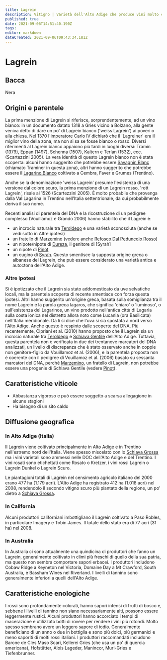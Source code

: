 ```yaml
---
title: Lagrein
description: Vitigno | Varietà dell'Alto Adige che produce vini molto caratteristici, distintamente fruttati ma a volte un po' rustici
published: true
date: 2021-09-06T14:51:40.190Z
tags: 
editor: markdown
dateCreated: 2021-09-06T09:43:34.181Z
---
```


# Lagrein

## Bacca
Nera

## Origini e parentele
La prima menzione di Lagrein si riferisce, sorprendentemente, ad un vino bianco: in un documento datato 1318 a Gries vicino a Bolzano, alla gente veniva detto di dare un po' di Lagrein bianco ('weiss Lagrein') ai poveri o alla chiesa. Nel 1370 l'imperatore Carlo IV dichiarò che il 'Lagreiner' era il miglior vino della zona, ma non si sa se fosse bianco o rosso. Diversi riferimenti al Lagrein bianco appaiono più tardi in luoghi diversi: Tramin (1379), Eppan (1497), Schenna (1507), Kaltern e Terlan (1532), ecc. (Scartezzini 2005). La vera identità di questo Lagrein bianco non è stata scoperta: alcuni hanno suggerito che potrebbe essere [Savagnin Blanc](/vitigni/Francia/savagning-blanc) (chiamato Traminer in questa zona), altri hanno suggerito che potrebbe essere il [Lagarino Bianco](/vitigni/Italia/lagarino-bianco) coltivato a Cembra, Faver e Grumes (Trentino).

Anche se la denominazione 'weiss Lagrein' presume l'esistenza di una versione dal colore scuro, la prima menzione di un Lagrein rosso, 'rott Lagrein', risale al 1526 (Scartezzini 2005). È molto probabile che provenga dalla Val Lagarina in Trentino nell'Italia settentrionale, da cui probabilmente deriva il suo nome.

Recenti analisi di parentela del DNA e la ricostruzione di un pedigree complesso (Vouillamoz e Grando 2006) hanno stabilito che il Lagrein è:

- un incrocio naturale tra [Teroldego](/vitigni/Italia/teroldego) e una varietà sconosciuta (anche se vedi sotto in Altre ipotesi)
- un fratello di [Marzemino](/vitigni/Italia/marzemino) (vedere anche [Refosco Dal Peduncolo Rosso](/vitigni/Italia/refosco-dal-peduncolo-rosso))
- un nipote/nipote di [Dureza](/vitigni/dureza), il genitore di [Syrah]
- un nipote di [Pinot](/vitigni/Francia/pinot)
- un cugino di [Syrah](/vitigni/Italia/syrah).
Questo smentisce la supposta origine greca o albanese del Lagrein, che può essere considerato una varietà antica e autoctona dell'Alto Adige.

### Altre Ipotesi

Si è ipotizzato che il Lagrein sia stato addomesticato da uve selvatiche locali, ma la parentela scoperta di recente smentisce con forza questa ipotesi. Altri hanno suggerito un'origine greca, basata sulla somiglianza tra il nome Lagrein e la parola greca lagaros, che significa 'chiaro' o 'luminoso', o sull'esistenza del Lagarinos, un vino prodotto nell'antica città di Lagaria sulla costa ionica nel distretto allora noto come Lucania (ora Basilicata) nell'Italia meridionale. Da lì si dice che l'uva si sia spostata a nord verso l'Alto Adige. Anche questo è respinto dalle scoperte del DNA. Più recentemente, Cipriani et al. (2010) hanno proposto che il Lagrein sia un incrocio naturale tra [Teroldego](/vitigni/Italia/teroldego) e [Schiava Gentile](/vitigni/Italia/schiava-gentile) dell'Alto Adige. Tuttavia, questa parentela non è verificata in due dei trentanove marcatori del DNA analizzati, un livello di discrepanza che è stato osservato anche in coppie non genitore-figlio da Vouillamoz et al. (2006), e la parentela proposta non è coerente con il pedigree di Vouillamoz et al. (2006) basato su sessanta marcatori del DNA, perché [Marzemino](/vitigni/Italia/marzemino), un fratello di Lagrein, non potrebbe essere una progenie di Schiava Gentile (vedere [Pinot](/vitigni/Francia/pinot)).

## Caratteristiche viticole
- Abbastanza vigoroso e può essere soggetto a scarsa allegagione in alcune stagioni
- Ha bisogno di un sito caldo

## Diffusione geografica

### In Alto Adige (Italia)
Il Lagrein viene coltivato principalmente in Alto Adige e in Trentino nell'estremo nord dell'Italia. Viene spesso miscelato con lo [Schiava Grossa](/vitigni/Italia/schiava-grossa) ma i vini varietali sono ammessi nelle DOC dell'Alto Adige e del Trentino. I vini rosati sono etichettati come Rosato o Kretzer, i vini rossi Lagrein o Lagrein Dunkel o Lagrein Scuro.

Le piantagioni totali di Lagrein nel censimento agricolo italiano del 2000 erano 477 ha (1.179 acri). L'Alto Adige ha registrato 412 ha (1.018 acri) nel 2008, rendendolo il secondo vitigno scuro più piantato della regione, un po' dietro a [Schiava Grossa](/vitigni/Italia/schiava-grossa).

### In California

Alcuni produttori californiani imbottigliano il Lagrein coltivato a Paso Robles, in particolare Imagery e Tobin James. Il totale dello stato era di 77 acri (31 ha) nel 2008.

### In Australia

In Australia ci sono attualmente una quindicina di produttori che fanno un Lagrein, generalmente coltivato in climi più freschi di quello della sua patria, ma questo non sembra comportare sapori erbacei. I produttori includono Cobaw Ridge a Keyneton nel Victoria, Domaine Day a Mt Crawford, South Australia, e Bassham Wines nel Riverland. I livelli di tannino sono generalmente inferiori a quelli dell'Alto Adige.

## Caratteristiche enologiche
I rossi sono profondamente colorati, hanno sapori intensi di frutti di bosco e, sebbene i livelli di tannino non siano necessariamente alti, possono essere leggermente rustici. Alcuni produttori hanno accorciato i tempi di macerazione e utilizzato botti di rovere per rendere i vini più rotondi. Molto spesso sembrano avere un leggero sapore di iodio. Generalmente beneficiano di un anno o due in bottiglia e sono più dolci, più germanici e meno saporiti di molti rossi italiani. I produttori raccomandati includono Barone de Cles Maso Scari, Kellerei Gries (che usa un po' di quercia americana), Hofstätter, Alois Lageder, Manincor, Muri-Gries e Tiefenbrunner.